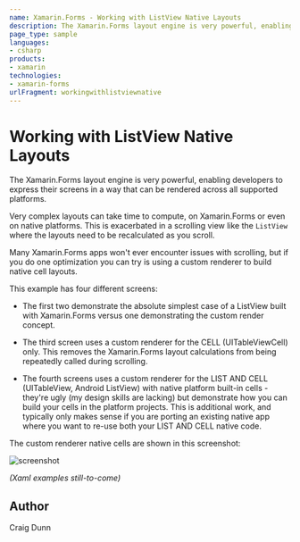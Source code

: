 ```yaml
---
name: Xamarin.Forms - Working with ListView Native Layouts
description: The Xamarin.Forms layout engine is very powerful, enabling developers to express their screens in a way that can be rendered across all supported...
page_type: sample
languages:
- csharp
products:
- xamarin
technologies:
- xamarin-forms
urlFragment: workingwithlistviewnative
---
```

# Working with ListView Native Layouts

The Xamarin.Forms layout engine is very powerful, enabling developers to express their screens in a way that can be rendered across all supported platforms.

Very complex layouts can take time to compute, on Xamarin.Forms or even on native platforms. This is exacerbated in a scrolling view like the `ListView` where the layouts need to be recalculated as you scroll.

Many Xamarin.Forms apps won't ever encounter issues with scrolling, but if you do one optimization you can try is using a custom renderer to build native cell layouts.

This example has four different screens:

* The first two demonstrate the absolute simplest case of a ListView built with Xamarin.Forms versus one demonstrating the custom render concept.

* The third screen uses a custom renderer for the CELL (UITableViewCell) only. This removes the Xamarin.Forms layout calculations from being repeatedly called during scrolling.

* The fourth screens uses a custom renderer for the LIST AND CELL (UITableView, Android ListView) with native platform built-in cells - they're ugly (my design skills are lacking) but demonstrate how you can build your cells in the platform projects. This is additional work, and typically only makes sense if you are porting an existing native app where you want to re-use both your LIST AND CELL native code.

The custom renderer native cells are shown in this screenshot:

![screenshot](https://raw.githubusercontent.com/xamarin/xamarin-forms-samples/master/WorkingWithListviewNative/Screenshots/all-sml.png "Performance")

*(Xaml examples still-to-come)*


## Author

Craig Dunn
